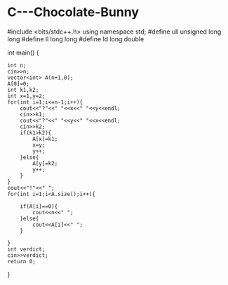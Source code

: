 # C---Chocolate-Bunny
#include <bits/stdc++.h>
using namespace std;
#define ull unsigned long long
#define ll long long
#define ld long double


int main() {

    int n;
    cin>>n;
    vector<int> A(n+1,0);
    A[0]=0;
    int k1,k2;
    int x=1,y=2;
    for(int i=1;i<=n-1;i++){
        cout<<"?"<<" "<<x<<" "<<y<<endl;
        cin>>k1;
        cout<<"?"<<" "<<y<<" "<<x<<endl;
        cin>>k2;
        if(k1>k2){
            A[x]=k1;
            x=y;
            y++;
        }else{
            A[y]=k2;
            y++;
        }
    }
    cout<<"!"<<" ";
    for(int i=1;i<A.size();i++){

        if(A[i]==0){
            cout<<n<<" ";
        }else{
            cout<<A[i]<<" ";
        }

    }
    int verdict;
    cin>>verdict;
    return 0;
}





